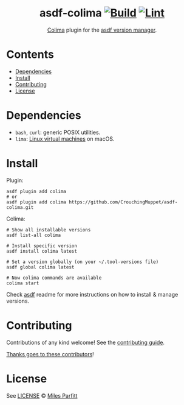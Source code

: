 <div align="center">

# asdf-colima [![Build](https://github.com/CrouchingMuppet/asdf-colima/actions/workflows/build.yml/badge.svg)](https://github.com/CrouchingMuppet/asdf-colima/actions/workflows/build.yml) [![Lint](https://github.com/CrouchingMuppet/asdf-colima/actions/workflows/lint.yml/badge.svg)](https://github.com/CrouchingMuppet/asdf-colima/actions/workflows/lint.yml)


[Colima](https://github.com/abiosoft/colima) plugin for the [asdf version manager](https://asdf-vm.com).

</div>

# Contents

- [Dependencies](#dependencies)
- [Install](#install)
- [Contributing](#contributing)
- [License](#license)

# Dependencies

- `bash`, `curl`: generic POSIX utilities.
- `lima`: [Linux virtual machines](https://github.com/lima-vm/lima) on macOS.

# Install

Plugin:

```shell
asdf plugin add colima
# or
asdf plugin add colima https://github.com/CrouchingMuppet/asdf-colima.git
```

Colima:

```shell
# Show all installable versions
asdf list-all colima

# Install specific version
asdf install colima latest

# Set a version globally (on your ~/.tool-versions file)
asdf global colima latest

# Now colima commands are available
colima start
```

Check [asdf](https://github.com/asdf-vm/asdf) readme for more instructions on how to
install & manage versions.

# Contributing

Contributions of any kind welcome! See the [contributing guide](contributing.md).

[Thanks goes to these contributors](https://github.com/CrouchingMuppet/asdf-colima/graphs/contributors)!

# License

See [LICENSE](LICENSE) © [Miles Parfitt](https://github.com/CrouchingMuppet/)
